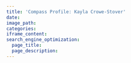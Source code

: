 ```yaml
---
title: 'Compass Profile: Kayla Crowe-Stover'
date:
image_path:
categories:
iframe_content:
search_engine_optimization:
  page_title:
  page_description:
---
```

